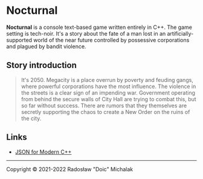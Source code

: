 # Nocturnal

**Nocturnal** is a console text-based game written entirely in C++. The game setting is tech-noir. It's a story about the fate of a man lost in an artificially-supported world of the near future controlled by possessive corporations and plagued by bandit violence.

## Story introduction

> It's 2050. Megacity is a place overrun by poverty and feuding gangs, where powerful corporations have the most influence. The violence in the streets is a clear sign of an impending war. Government operating from behind the secure walls of City Hall are trying to combat this, but so far without success. There are rumors that they themselves are secretly supporting the chaos to create a New Order on the ruins of the city.

## Links

- [JSON for Modern C++](https://github.com/nlohmann/json)

---

Copyright © 2021-2022 Radosław "Doic" Michalak